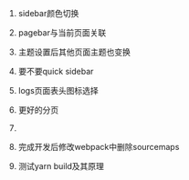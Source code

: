 1. sidebar颜色切换
2. pagebar与当前页面关联
3. 主题设置后其他页面主题也变换
4. 要不要quick sidebar
5. logs页面表头图标选择
6. 更好的分页
7. 

8. 完成开发后修改webpack中删除sourcemaps
9. 测试yarn build及其原理
